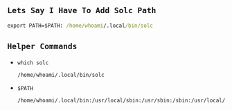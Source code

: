## `Lets Say I Have To Add Solc Path`
```cmd
export PATH=$PATH: /home/whoami/.local/bin/solc
```

## `Helper Commands`
- `which solc`
  ```cmd
  /home/whoami/.local/bin/solc                                        //path of solc 
  ```
- `$PATH`
  ```cmd
  /home/whoami/.local/bin:/usr/local/sbin:/usr/sbin:/sbin:/usr/local/bin:/usr/bin:/bin:/usr/local/games:/ usr/games:/home/whoami/.dotnet/tools:/home/whoami/.foundry/bin          //list of path-dirs 
  ```
